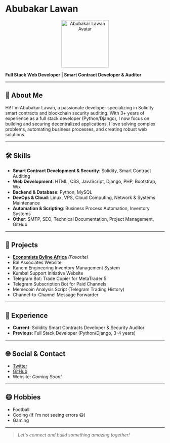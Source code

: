 # Abubakar Lawan

<p align="center">
  <img src="https://avatars.githubusercontent.com/u/placeholder?s=200" alt="Abubakar Lawan Avatar" width="150" />
</p>

**Full Stack Web Developer | Smart Contract Developer & Auditor**

---

## 👋 About Me

Hi! I'm Abubakar Lawan, a passionate developer specializing in Solidity smart contracts and blockchain security auditing. With 3+ years of experience as a full stack developer (Python/Django), I now focus on building and securing decentralized applications. I love solving complex problems, automating business processes, and creating robust web solutions.

---

## 🛠️ Skills

- **Smart Contract Development & Security**: Solidity, Smart Contract Auditing
- **Web Development**: HTML, CSS, JavaScript, Django, PHP, Bootstrap, Wix
- **Backend & Database**: Python, MySQL
- **DevOps & Cloud**: Linux, VPS, Cloud Computing, Network & Systems Maintenance
- **Automation & Scripting**: Business Process Automation, Inventory Systems
- **Other**: SMTP, SEO, Technical Documentation, Project Management, GitHub

---

## 🚀 Projects

- **[Economists Byline Africa](https://economistsbyline.africa)** *(Favorite)*
- Bal Associates Website
- Kanem Engineering Inventory Management System
- Kumbal Support Initiative Website
- Telegram Bot: Trade Copier for MetaTrader 5
- Telegram Subscription Bot for Paid Channels
- Memecoin Analysis Script (Telegram Trading History)
- Channel-to-Channel Message Forwarder

---

## 💼 Experience

- **Current**: Solidity Smart Contracts Developer & Security Auditor
- **Previous**: Full Stack Developer (Python/Django, 3-4 years)

---

## 🌐 Social & Contact

- [Twitter](https://x.com/0xAbubakarBL)
- [GitHub](https://github.com/0xAbubakarBL)
- Website: *Coming Soon!*

---

## 😄 Hobbies

- Football
- Coding (if I'm not seeing errors 😃)
- Gaming

---

> *Let's connect and build something amazing together!*
